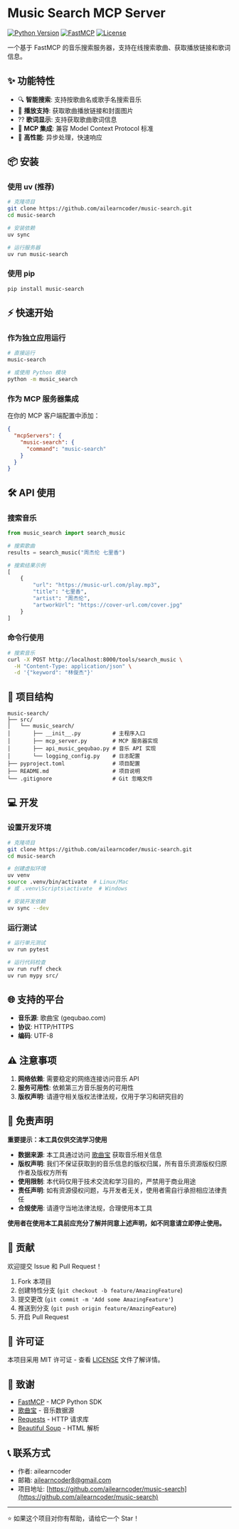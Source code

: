 # Music Search MCP Server

[![Python Version](https://img.shields.io/badge/python-3.11%2B-blue.svg)](https://www.python.org/downloads/)
[![FastMCP](https://img.shields.io/badge/FastMCP-2.12.4%2B-green.svg)](https://github.com/modelcontextprotocol/python-sdk)
[![License](https://img.shields.io/badge/license-MIT-yellow.svg)](LICENSE)

一个基于 FastMCP 的音乐搜索服务器，支持在线搜索歌曲、获取播放链接和歌词信息。

## ✨ 功能特性

- 🔍 **智能搜索**: 支持按歌曲名或歌手名搜索音乐
- 🎵 **播放支持**: 获取歌曲播放链接和封面图片
- ?? **歌词显示**: 支持获取歌曲歌词信息
- 🤖 **MCP 集成**: 兼容 Model Context Protocol 标准
- 🚀 **高性能**: 异步处理，快速响应

## 📦 安装

### 使用 uv (推荐)

```bash
# 克隆项目
git clone https://github.com/ailearncoder/music-search.git
cd music-search

# 安装依赖
uv sync

# 运行服务器
uv run music-search
```

### 使用 pip

```bash
pip install music-search
```

## ⚡️ 快速开始

### 作为独立应用运行

```bash
# 直接运行
music-search

# 或使用 Python 模块
python -m music_search
```

### 作为 MCP 服务器集成

在你的 MCP 客户端配置中添加：

```json
{
  "mcpServers": {
    "music-search": {
      "command": "music-search"
    }
  }
}
```

## 🛠️ API 使用

### 搜索音乐

```python
from music_search import search_music

# 搜索歌曲
results = search_music("周杰伦 七里香")

# 搜索结果示例
[
    {
        "url": "https://music-url.com/play.mp3",
        "title": "七里香",
        "artist": "周杰伦", 
        "artworkUrl": "https://cover-url.com/cover.jpg"
    }
]
```

### 命令行使用

```bash
# 搜索音乐
curl -X POST http://localhost:8000/tools/search_music \
  -H "Content-Type: application/json" \
  -d '{"keyword": "林俊杰"}'
```

## 📁 项目结构

```
music-search/
├── src/
│   └── music_search/
│       ├── __init__.py          # 主程序入口
│       ├── mcp_server.py        # MCP 服务器实现
│       ├── api_music_gequbao.py # 音乐 API 实现
│       └── logging_config.py    # 日志配置
├── pyproject.toml               # 项目配置
├── README.md                    # 项目说明
└── .gitignore                   # Git 忽略文件
```

## 💻 开发

### 设置开发环境

```bash
# 克隆项目
git clone https://github.com/ailearncoder/music-search.git
cd music-search

# 创建虚拟环境
uv venv
source .venv/bin/activate  # Linux/Mac
# 或 .venv\Scripts\activate  # Windows

# 安装开发依赖
uv sync --dev
```

### 运行测试

```bash
# 运行单元测试
uv run pytest

# 运行代码检查
uv run ruff check
uv run mypy src/
```

## 🌐 支持的平台

- **音乐源**: 歌曲宝 (gequbao.com)
- **协议**: HTTP/HTTPS
- **编码**: UTF-8

## ⚠️ 注意事项

1. **网络依赖**: 需要稳定的网络连接访问音乐 API
2. **服务可用性**: 依赖第三方音乐服务的可用性
3. **版权声明**: 请遵守相关版权法律法规，仅用于学习和研究目的

## 📝 免责声明

**重要提示：本工具仅供交流学习使用**

- **数据来源**: 本工具通过访问 [歌曲宝](https://www.gequbao.com) 获取音乐相关信息
- **版权声明**: 我们不保证获取到的音乐信息的版权归属，所有音乐资源版权归原作者及版权方所有
- **使用限制**: 本代码仅用于技术交流和学习目的，严禁用于商业用途
- **责任声明**: 如有资源侵权问题，与开发者无关，使用者需自行承担相应法律责任
- **合规使用**: 请遵守当地法律法规，合理使用本工具

**使用者在使用本工具前应充分了解并同意上述声明，如不同意请立即停止使用。**

## 🤝 贡献

欢迎提交 Issue 和 Pull Request！

1. Fork 本项目
2. 创建特性分支 (`git checkout -b feature/AmazingFeature`)
3. 提交更改 (`git commit -m 'Add some AmazingFeature'`)
4. 推送到分支 (`git push origin feature/AmazingFeature`)
5. 开启 Pull Request

## 📄 许可证

本项目采用 MIT 许可证 - 查看 [LICENSE](LICENSE) 文件了解详情。

## 🙏 致谢

- [FastMCP](https://github.com/modelcontextprotocol/python-sdk) - MCP Python SDK
- [歌曲宝](https://www.gequbao.com) - 音乐数据源
- [Requests](https://docs.python-requests.org/) - HTTP 请求库
- [Beautiful Soup](https://www.crummy.com/software/BeautifulSoup/) - HTML 解析

## 📞 联系方式

- 作者: ailearncoder
- 邮箱: ailearncoder8@gmail.com
- 项目地址: [https://github.com/ailearncoder/music-search](https://github.com/ailearncoder/music-search)

---

⭐ 如果这个项目对你有帮助，请给它一个 Star！